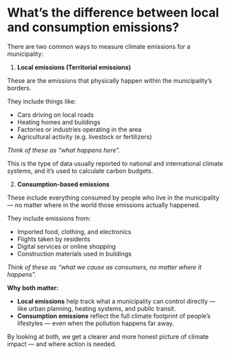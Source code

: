 # What’s the difference between local and consumption emissions?

There are two common ways to measure climate emissions for a municipality:

1. **Local emissions (Territorial emissions)**

These are the emissions that physically happen within the municipality’s borders.

They include things like:

- Cars driving on local roads
- Heating homes and buildings
- Factories or industries operating in the area
- Agricultural activity (e.g. livestock or fertilizers)

*Think of these as “what happens here”.*

This is the type of data usually reported to national and international climate systems, and it’s used to calculate carbon budgets.

2. **Consumption-based emissions**

These include everything consumed by people who live in the municipality — no matter where in the world those emissions actually happened.

They include emissions from:

- Imported food, clothing, and electronics
- Flights taken by residents
- Digital services or online shopping
- Construction materials used in buildings

*Think of these as “what we cause as consumers, no matter where it happens”.*

**Why both matter:**

- **Local emissions** help track what a municipality can control directly — like urban planning, heating systems, and public transit.
- **Consumption emissions** reflect the full climate footprint of people’s lifestyles — even when the pollution happens far away.

By looking at both, we get a clearer and more honest picture of climate impact — and where action is needed.

